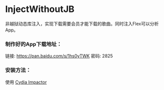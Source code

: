 # InjectWithoutJB
非越狱动态库注入，实现下载需要会员才能下载的歌曲。同时注入Flex可以分析App。

### 制作好的App下载地址：
链接: https://pan.baidu.com/s/1hs0yTWK 密码: 2825

### 安装方法：
使用 [Cydia Impactor]([http://www.cydiaimpactor.com)
